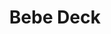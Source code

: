 ---
title: Bebe Deck
layout: deck
era: 2016
description: 1st Place 2016 World Championships - Seniors - Jesper Eriksen
achievements:
  - position: 1st
    competition: World Championships 2016
    division: Seniors
    player: Jesper Eriksen
links:
  - href: https://bulbapedia.bulbagarden.net/wiki/Bebe_Deck_(TCG)
    title: Bulbapedia
cards:
  pokemon:
    - name: Yanmega BREAK
      set: STS
      number: 8
      quantity: 3
    - name: Yanmega
      set: STS
      number: 7
      quantity: 4
    - name: Yanma
      set: PHF
      number: 3
      quantity: 4
    - name: Vespiquen
      set: AOR
      number: 10
      quantity: 4
    - name: Combee
      set: AOR
      number: 9
      quantity: 4
    - name: Ariados
      set: AOR
      number: 6
      quantity: 1
    - name: Spinarak
      set: AOR
      number: 5
      quantity: 1
    - name: Shaymin EX
      set: ROS
      number: 77
      quantity: 3
  trainers:
    - name: Professor Sycamore
      set: XY
      number: 122
      quantity: 4
    - name: Judge
      set: BKT
      number: 143
      quantity: 2
    - name: N
      set: FCO
      number: 105
      quantity: 2
    - name: Lysandre
      set: FLF
      number: 90
      quantity: 1
    - name: AZ
      set: PHF
      number: 91
      quantity: 1
    - name: VS Seeker
      set: PHF
      number: 109
      quantity: 4
    - name: Ultra Ball
      set: FLF
      number: 99
      quantity: 4
    - name: Level Ball
      set: AOR
      number: 76
      quantity: 2
    - name: Battle Compressor Team Flare Gear
      set: PHF
      number: 92
      quantity: 2
    - name: Revitalizer
      set: GEN
      number: 70
      quantity: 1
    - name: Special Charge
      set: STS
      number: 105
      quantity: 1
    - name: Bursting Balloon
      set: BKP
      number: 97
      quantity: 4
    - name: Forest of Giant Plants
      set: AOR
      number: 74
      quantity: 4
  energy:
    - name: Double Colorless Energy
      set: FCO
      number: 114
      quantity: 4
---